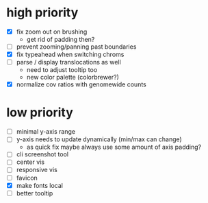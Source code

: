 # high priority
- [x] fix zoom out on brushing
    - get rid of padding then?
- [ ] prevent zooming/panning past boundaries
- [x] fix typeahead when switching chroms
- [ ] parse / display translocations as well
    - need to adjust tooltip too
    - new color palette (colorbrewer?)
- [x] normalize cov ratios with genomewide counts

# low priority
- [ ] minimal y-axis range
- [ ] y-axis needs to update dynamically (min/max can change)
    - as quick fix maybe always use some amount of axis padding?
- [ ] cli screenshot tool
- [ ] center vis
- [ ] responsive vis
- [ ] favicon
- [x] make fonts local
- [ ] better tooltip
